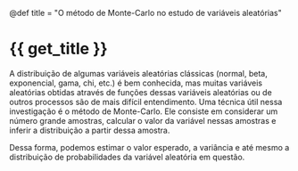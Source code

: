 @def title = "O método de Monte-Carlo no estudo de variáveis aleatórias"

# {{ get_title }}

A distribuição de algumas variáveis aleatórias clássicas (normal, beta, exponencial, gama, chi, etc.) é bem conhecida, mas muitas variáveis aleatórias obtidas através de funções dessas variáveis aleatórias ou de outros processos são de mais difícil entendimento. Uma técnica útil nessa investigação é o método de Monte-Carlo. Ele consiste em considerar um número grande amostras, calcular o valor da variável nessas amostras e inferir a distribuição a partir dessa amostra.

Dessa forma, podemos estimar o valor esperado, a variância e até mesmo a distribuição de probabilidades da variável aleatória em questão.
